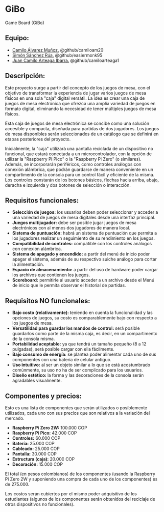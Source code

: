 # GiBo
Game Board (GiBo)

## Equipo:
- [Camilo Álvarez Muñoz.](https://github.com/camiloam20) @github/camiloam20
- [Simón Sánchez Rúa.](https://github.com/EasierMonk95) @github/easiermonk95
- [Juan Camilo Arteaga Ibarra.](https://github.com/camiloarteaga1) @github/camiloarteaga1

## Descripción:
Este proyecto surge a partir del concepto de los juegos de mesa, con el objetivo de transformar la experiencia de jugar varios juegos de mesa físicos en una sola "caja" digital versátil. La idea es crear una caja de juegos de mesa electrónica que ofrezca una amplia variedad de juegos en formato digital, eliminando la necesidad de tener múltiples juegos de mesa físicos.

Esta caja de juegos de mesa electrónica se concibe como una solución accesible y compacta, diseñada para partidas de dos jugadores. Los juegos de mesa disponibles serán seleccionados de un catálogo que se definirá en etapas posteriores del proyecto.

Inicialmente, la "caja" utilizará una pantalla reciclada de un dispositivo no funcional, que estará conectada a un microcontrolador, con la opción de utilizar la "Raspberry Pi Pico" o la "Raspberry Pi Zero" (o similares). Además, se incorporarán periféricos, como controles análogos con conexión alámbrica, que podrán guardarse de manera conveniente en un compartimento de la consola para un control fácil y eficiente de la misma. Los controles constarán de los botones básicos, flechas hacia arriba, abajo, deracha e izquierda y dos botones de selección o interacción.

## Requisitos funcionales:
- **Selección de juegos:** los usuarios deben poder seleccionar y acceder a una variedad de juegos de mesa digitales desde una interfaz principal.
- **Juegos multijugador:** debe ser posible jugar juegos de mesa electrónicos con al menos dos jugadores de manera local.
- **Sistema de puntuación:** habrá un sistema de puntuación que permita a los jugadores realizar un seguimiento de su rendimiento en los juegos.
- **Compatibilidad de controles:** compatible con los controles análogos con conexión alámbrica.
- **Sistema de apagado y encendido:** a partir del menú de inicio poder apagar el sistema, además de su respectivo suiche análogo para cortar la alimentación.
- **Espacio de almacenamiento:** a partir del uso de hardware poder cargar los archivos que contienen los juegos.
- **Scoreboard:** permitirle al usuario acceder a un archivo desde el Menú de inicio que le permita observar el historial de partidas.

## Requisitos NO funcionales:
- **Bajo costo (relativamente):** teniendo en cuenta la funcionalidad y las opciones de juegos, su costo es comparablemente bajo con respecto a los juegos de mesa.
- **Versatilidad para guardar los mandos de control:** será posible guardarlos como parte de la misma caja, es decir, en un compartimento de la consola misma.
- **Portabilidad aceptable:** ya que tendrá un tamaño pequeño (8 a 12 pulgadas), será posible cargar con ella fácilmente.
- **Bajo consumo de energía:** se plantea poder alimentar cada uno de sus componentes con una batería de celular antiguo.
- **Uso intuitivo:** al ser un objeto similar a lo que se está acostumbrado comúnmente, su uso no ha de ser complicado para los usuarios.
- **Diseño estético:** la forma y las decoraciones de la consola serán agradables visualmente.

## Componentes y precios:
Esto es una lista de componentes que serán utilizados o posiblemente utilizados, cada uno con sus precios que son relativos a la variación del mercado.

- **Raspberry Pi Zero 2W:** 100.000 COP
- **Raspberry Pi Pico:** 42.000 COP
- **Controles:** 60.000 COP
- **Batería:** 25.000 COP
- **Cableado:** 25.000 COP
- **Pantalla:** 30.000 COP
- **Estructura (caja):** 20.000 COP
- **Decoración:** 15.000 COP

El total (en pesos colombianos) de los componentes (usando la Raspberry Pi Zero 2W y suponiendo una compra de cada uno de los componentes) es de 275.000.

Los costos serán cubiertos por el mismo poder adquisitivo de los estudiantes (algunos de los componentes serán obtenidos del reciclaje de otros dispositivos no funcionales).
